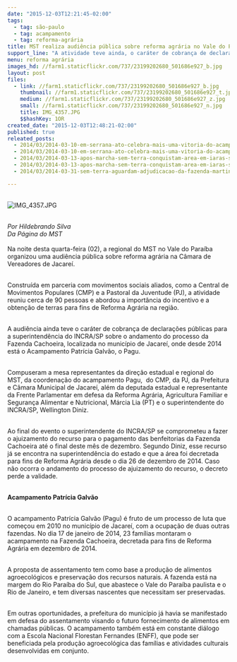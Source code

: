 ```yaml
---
date: "2015-12-03T12:21:45-02:00"
tags:
  - tag: são-paulo
  - tag: acampamento
  - tag: reforma-agrária
title: MST realiza audiência pública sobre reforma agrária no Vale do Paraíba
support_line: "A atividade teve ainda, o caráter de cobrança de declarações públicas para a superintendência do INCRA/SP sobre o andamento do processo do Acampamento Patrícia Galvão."
menu: reforma agrária
images_hd: //farm1.staticflickr.com/737/23199202680_501686e927_b.jpg
layout: post
files:
  - link: //farm1.staticflickr.com/737/23199202680_501686e927_b.jpg
    thumbnail: //farm1.staticflickr.com/737/23199202680_501686e927_t.jpg
    medium: //farm1.staticflickr.com/737/23199202680_501686e927_z.jpg
    small: //farm1.staticflickr.com/737/23199202680_501686e927_n.jpg
    title: IMG_4357.JPG
    $$hashKey: 1OR
created_date: "2015-12-03T12:48:21-02:00"
published: true
releated_posts:
  - 2014/03/2014-03-10-em-serrana-ato-celebra-mais-uma-vitoria-do-acampamento-alexandra-kollontai.md-e
  - 2014/03/2014-03-10-em-serrana-ato-celebra-mais-uma-vitoria-do-acampamento-alexandra-kollontai.md
  - 2014/03/2014-03-13-apos-marcha-sem-terra-conquistam-area-em-iaras-sp-depois-de-5-anos-de-luta.md-e
  - 2014/03/2014-03-13-apos-marcha-sem-terra-conquistam-area-em-iaras-sp-depois-de-5-anos-de-luta.md
  - 2014/03/2014-03-31-sem-terra-aguardam-adjudicacao-da-fazenda-martinopolis-nesta-segunda.md

---
```

<p><br />
<img alt="IMG_4357.JPG" src="//farm1.staticflickr.com/737/23199202680_501686e927_b.jpg" /></p>

<p><br />
<em>Por Hildebrando Silva<br />
Da P&aacute;gina do MST</em><br />
<br />
Na noite desta quarta-feira (02), a regional do MST no Vale do Para&iacute;ba organizou uma audi&ecirc;ncia p&uacute;blica sobre reforma agr&aacute;ria na C&acirc;mara de Vereadores de Jacare&iacute;.</p>

<p><br />
Constru&iacute;da em parceria com movimentos sociais aliados, como a Central de Movimentos Populares (CMP) e a Pastoral da Juventude (PJ), a atividade reuniu cerca de 90 pessoas e abordou a import&acirc;ncia do incentivo e a obten&ccedil;&atilde;o de terras para fins de Reforma Agr&aacute;ria na regi&atilde;o.</p>

<p><br />
A audi&ecirc;ncia ainda teve o car&aacute;ter de cobran&ccedil;a de declara&ccedil;&otilde;es p&uacute;blicas para a superintend&ecirc;ncia do INCRA/SP sobre o andamento do processo da Fazenda Cachoeira, localizada no munic&iacute;pio de Jacare&iacute;, onde desde 2014 est&aacute; o Acampamento Patr&iacute;cia Galv&atilde;o, o Pagu.</p>

<p><br />
Compuseram a mesa representantes da dire&ccedil;&atilde;o estadual e regional do MST, da coordena&ccedil;&atilde;o do acampamento Pagu,&nbsp; do CMP, da PJ, da Prefeitura e C&acirc;mara Municipal de Jacare&iacute;, al&eacute;m da deputada estadual e representante da Frente Parlamentar em defesa da Reforma Agr&aacute;ria, Agricultura Familiar e Seguran&ccedil;a Alimentar e Nutricional, M&aacute;rcia Lia (PT) e o superintendente do INCRA/SP, Wellington Diniz.</p>

<p><br />
Ao final do evento o superintendente do INCRA/SP se comprometeu a fazer o ajuizamento do recurso para o pagamento das benfeitorias da Fazenda Cachoeira at&eacute; o final deste m&ecirc;s de dezembro. Segundo Diniz, esse recurso j&aacute; se encontra na superintend&ecirc;ncia do estado e que a &aacute;rea foi decretada para fins de Reforma Agr&aacute;ria desde o dia 26 de dezembro de 2014. Caso n&atilde;o ocorra o andamento do processo de ajuizamento do recurso, o decreto perde a validade.</p>

<p><br />
<strong>Acampamento Patr&iacute;cia Galv&atilde;o</strong></p>

<p><br />
O acampamento Patr&iacute;cia Galv&atilde;o (Pagu) &eacute; fruto de um processo de luta que come&ccedil;ou em 2010 no munic&iacute;pio de Jacare&iacute;, com a ocupa&ccedil;&atilde;o de duas outras fazendas. No dia 17 de janeiro de 2014, 23 fam&iacute;lias montaram o acampamento na Fazenda Cachoeira, decretada para fins de Reforma Agr&aacute;ria em dezembro de 2014.</p>

<p><br />
A proposta de assentamento tem como base a produ&ccedil;&atilde;o de alimentos agroecol&oacute;gicos e preserva&ccedil;&atilde;o dos recursos naturais. A fazenda est&aacute; na margem do Rio Para&iacute;ba do Sul, que abastece o Vale do Para&iacute;ba paulista e o Rio de Janeiro, e tem diversas nascentes que necessitam ser preservadas.</p>

<p><br />
Em outras oportunidades, a prefeitura do munic&iacute;pio j&aacute; havia se manifestado em defesa do assentamento visando o futuro fornecimento de alimentos em chamadas p&uacute;blicas. O acampamento tamb&eacute;m est&aacute; em constante di&aacute;logo com a Escola Nacional Florestan Fernandes (ENFF), que pode ser beneficiada pela produ&ccedil;&atilde;o agroecol&oacute;gica das fam&iacute;lias e atividades culturais desenvolvidas em conjunto.</p>
